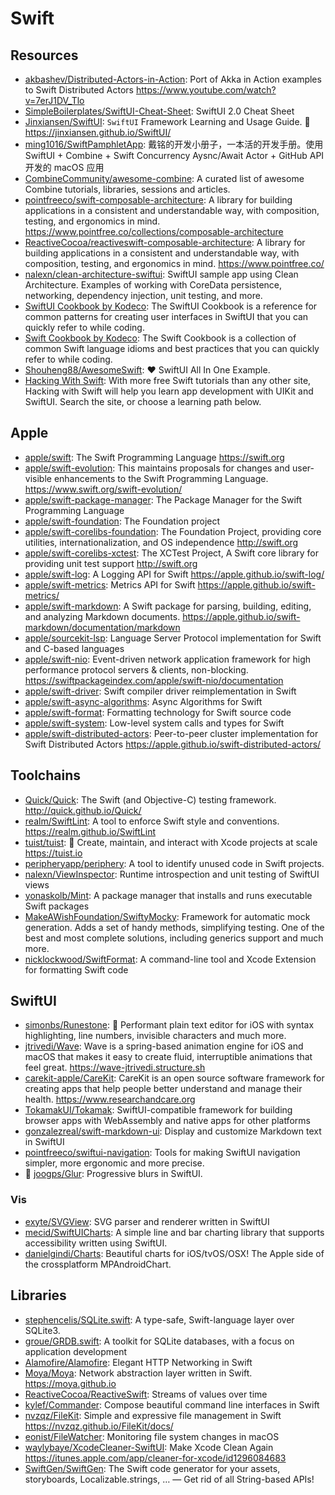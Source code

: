# Swift

## Resources

- [akbashev/Distributed-Actors-in-Action](https://github.com/akbashev/Distributed-Actors-in-Action): Port of Akka in Action examples to Swift Distributed Actors <https://www.youtube.com/watch?v=7erJ1DV_Tlo>
- [SimpleBoilerplates/SwiftUI-Cheat-Sheet](https://github.com/SimpleBoilerplates/SwiftUI-Cheat-Sheet): SwiftUI 2.0 Cheat Sheet
- [Jinxiansen/SwiftUI](https://github.com/Jinxiansen/SwiftUI): `SwiftUI` Framework Learning and Usage Guide. 🚀 <https://jinxiansen.github.io/SwiftUI/>
- [ming1016/SwiftPamphletApp](https://github.com/ming1016/SwiftPamphletApp): 戴铭的开发小册子，一本活的开发手册。使用 SwiftUI + Combine + Swift Concurrency Aysnc/Await Actor + GitHub API 开发的 macOS 应用
- [CombineCommunity/awesome-combine](https://github.com/CombineCommunity/awesome-combine): A curated list of awesome Combine tutorials, libraries, sessions and articles.
- [pointfreeco/swift-composable-architecture](https://github.com/pointfreeco/swift-composable-architecture): A library for building applications in a consistent and understandable way, with composition, testing, and ergonomics in mind. <https://www.pointfree.co/collections/composable-architecture>
- [ReactiveCocoa/reactiveswift-composable-architecture](https://github.com/ReactiveCocoa/reactiveswift-composable-architecture): A library for building applications in a consistent and understandable way, with composition, testing, and ergonomics in mind. <https://www.pointfree.co/>
- [nalexn/clean-architecture-swiftui](https://github.com/nalexn/clean-architecture-swiftui): SwiftUI sample app using Clean Architecture. Examples of working with CoreData persistence, networking, dependency injection, unit testing, and more.
- [SwiftUI Cookbook by Kodeco](https://www.kodeco.com/books/swiftui-cookbook): The SwiftUI Cookbook is a reference for common patterns for creating user interfaces in SwiftUI that you can quickly refer to while coding.
- [Swift Cookbook by Kodeco](https://www.kodeco.com/books/swift-cookbook): The Swift Cookbook is a collection of common Swift language idioms and best practices that you can quickly refer to while coding.
- [Shouheng88/AwesomeSwift](https://github.com/Shouheng88/AwesomeSwift): ❤️ SwiftUI All In One Example.
- [Hacking With Swift](https://www.hackingwithswift.com): With more free Swift tutorials than any other site, Hacking with Swift will help you learn app development with UIKit and SwiftUI. Search the site, or choose a learning path below.

## Apple

- [apple/swift](https://github.com/apple/swift): The Swift Programming Language <https://swift.org>
- [apple/swift-evolution](https://github.com/apple/swift-evolution): This maintains proposals for changes and user-visible enhancements to the Swift Programming Language. <https://www.swift.org/swift-evolution/>
- [apple/swift-package-manager](https://github.com/apple/swift-package-manager): The Package Manager for the Swift Programming Language
- [apple/swift-foundation](https://github.com/apple/swift-foundation): The Foundation project
- [apple/swift-corelibs-foundation](https://github.com/apple/swift-corelibs-foundation): The Foundation Project, providing core utilities, internationalization, and OS independence <http://swift.org>
- [apple/swift-corelibs-xctest](https://github.com/apple/swift-corelibs-xctest): The XCTest Project, A Swift core library for providing unit test support <http://swift.org>
- [apple/swift-log](https://github.com/apple/swift-log): A Logging API for Swift <https://apple.github.io/swift-log/>
- [apple/swift-metrics](https://github.com/apple/swift-metrics): Metrics API for Swift <https://apple.github.io/swift-metrics/>
- [apple/swift-markdown](https://github.com/apple/swift-markdown): A Swift package for parsing, building, editing, and analyzing Markdown documents. <https://apple.github.io/swift-markdown/documentation/markdown>
- [apple/sourcekit-lsp](https://github.com/apple/sourcekit-lsp): Language Server Protocol implementation for Swift and C-based languages
- [apple/swift-nio](https://github.com/apple/swift-nio): Event-driven network application framework for high performance protocol servers & clients, non-blocking. <https://swiftpackageindex.com/apple/swift-nio/documentation>
- [apple/swift-driver](https://github.com/apple/swift-driver): Swift compiler driver reimplementation in Swift
- [apple/swift-async-algorithms](https://github.com/apple/swift-async-algorithms): Async Algorithms for Swift
- [apple/swift-format](https://github.com/apple/swift-format): Formatting technology for Swift source code
- [apple/swift-system](https://github.com/apple/swift-system): Low-level system calls and types for Swift
- [apple/swift-distributed-actors](https://github.com/apple/swift-distributed-actors): Peer-to-peer cluster implementation for Swift Distributed Actors <https://apple.github.io/swift-distributed-actors/>

## Toolchains

- [Quick/Quick](https://github.com/Quick/Quick): The Swift (and Objective-C) testing framework. <http://quick.github.io/Quick/>
- [realm/SwiftLint](https://github.com/realm/SwiftLint): A tool to enforce Swift style and conventions. <https://realm.github.io/SwiftLint>
- [tuist/tuist](https://github.com/tuist/tuist): 🚀 Create, maintain, and interact with Xcode projects at scale <https://tuist.io>
- [peripheryapp/periphery](https://github.com/peripheryapp/periphery): A tool to identify unused code in Swift projects.
- [nalexn/ViewInspector](https://github.com/nalexn/ViewInspector): Runtime introspection and unit testing of SwiftUI views
- [yonaskolb/Mint](https://github.com/yonaskolb/Mint): A package manager that installs and runs executable Swift packages
- [MakeAWishFoundation/SwiftyMocky](https://github.com/MakeAWishFoundation/SwiftyMocky): Framework for automatic mock generation. Adds a set of handy methods, simplifying testing. One of the best and most complete solutions, including generics support and much more.
- [nicklockwood/SwiftFormat](https://github.com/nicklockwood/SwiftFormat): A command-line tool and Xcode Extension for formatting Swift code

## SwiftUI

- [simonbs/Runestone](https://github.com/simonbs/Runestone): 📝 Performant plain text editor for iOS with syntax highlighting, line numbers, invisible characters and much more.
- [jtrivedi/Wave](https://github.com/jtrivedi/Wave): Wave is a spring-based animation engine for iOS and macOS that makes it easy to create fluid, interruptible animations that feel great. <https://wave-jtrivedi.structure.sh>
- [carekit-apple/CareKit](https://github.com/carekit-apple/CareKit): CareKit is an open source software framework for creating apps that help people better understand and manage their health. <https://www.researchandcare.org>
- [TokamakUI/Tokamak](https://github.com/TokamakUI/Tokamak): SwiftUI-compatible framework for building browser apps with WebAssembly and native apps for other platforms
- [gonzalezreal/swift-markdown-ui](https://github.com/gonzalezreal/swift-markdown-ui): Display and customize Markdown text in SwiftUI
- [pointfreeco/swiftui-navigation](https://github.com/pointfreeco/swiftui-navigation): Tools for making SwiftUI navigation simpler, more ergonomic and more precise.
- 🌟 [joogps/Glur](https://github.com/joogps/Glur): Progressive blurs in SwiftUI.

### Vis

- [exyte/SVGView](https://github.com/exyte/SVGView): SVG parser and renderer written in SwiftUI
- [mecid/SwiftUICharts](https://github.com/mecid/SwiftUICharts): A simple line and bar charting library that supports accessibility written using SwiftUI.
- [danielgindi/Charts](https://github.com/danielgindi/Charts): Beautiful charts for iOS/tvOS/OSX! The Apple side of the crossplatform MPAndroidChart.

## Libraries

- [stephencelis/SQLite.swift](https://github.com/stephencelis/SQLite.swift): A type-safe, Swift-language layer over SQLite3.
- [groue/GRDB.swift](https://github.com/groue/GRDB.swift): A toolkit for SQLite databases, with a focus on application development
- [Alamofire/Alamofire](https://github.com/Alamofire/Alamofire): Elegant HTTP Networking in Swift
- [Moya/Moya](https://github.com/Moya/Moya): Network abstraction layer written in Swift. <https://moya.github.io>
- [ReactiveCocoa/ReactiveSwift](https://github.com/ReactiveCocoa/ReactiveSwift): Streams of values over time
- [kylef/Commander](https://github.com/kylef/Commander): Compose beautiful command line interfaces in Swift
- [nvzqz/FileKit](https://github.com/nvzqz/FileKit): Simple and expressive file management in Swift <https://nvzqz.github.io/FileKit/docs/>
- [eonist/FileWatcher](https://github.com/eonist/FileWatcher): Monitoring file system changes in macOS
- [waylybaye/XcodeCleaner-SwiftUI](https://github.com/waylybaye/XcodeCleaner-SwiftUI): Make Xcode Clean Again <https://itunes.apple.com/app/cleaner-for-xcode/id1296084683>
- [SwiftGen/SwiftGen](https://github.com/SwiftGen/SwiftGen): The Swift code generator for your assets, storyboards, Localizable.strings, … — Get rid of all String-based APIs!

